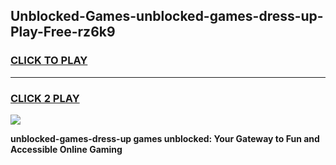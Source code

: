 
## Unblocked-Games-unblocked-games-dress-up-Play-Free-rz6k9
<h3>
<a href="https://premium76.site?title=unblocked-games-dress-up&ref=18A1">CLICK TO PLAY</a></h3>
<hr>

<h3>
<a href="https://premium76.site?title=unblocked-games-dress-up&ref=18A1">CLICK 2 PLAY</a>
  
</h3>

<a href="https://premium76.site?title=unblocked-games-dress-up&ref=18A1"><img src="https://clearcache.store/games.png"></a>


**unblocked-games-dress-up games unblocked: Your Gateway to Fun and Accessible Online Gaming**
